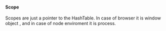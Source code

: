 #### Scope

Scopes are just a pointer to the HashTable.
In case of browser it is window object , and in case of node enviroment it is process.
